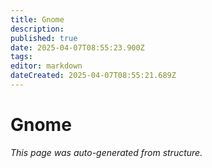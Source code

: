 ```yaml
---
title: Gnome
description: 
published: true
date: 2025-04-07T08:55:23.900Z
tags: 
editor: markdown
dateCreated: 2025-04-07T08:55:21.689Z
---
```


# Gnome

*This page was auto-generated from structure.*